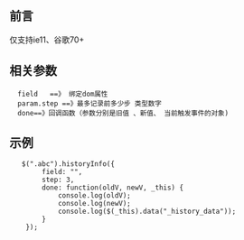 ## 前言
  仅支持ie11、谷歌70+
  
  
 ## 相关参数
 
      field   ==》 绑定dom属性
      param.step ==》最多记录前多少步 类型数字
      done==》回调函数（参数分别是旧值 、新值、 当前触发事件的对象)
      
  ## 示例
       $(".abc").historyInfo({
			field: "",
			step: 3,
			done: function(oldV, newV, _this) {
				console.log(oldV);
				console.log(newV);
				console.log($(_this).data("_history_data"));
			}
		});
